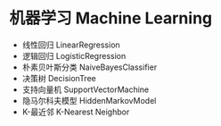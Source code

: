 # 机器学习 Machine Learning

- 线性回归 LinearRegression
- 逻辑回归 LogisticRegression
- 朴素贝叶斯分类 NaiveBayesClassifier
- 决策树 DecisionTree
- 支持向量机 SupportVectorMachine
- 隐马尔科夫模型 HiddenMarkovModel
- K-最近邻 K-Nearest Neighbor